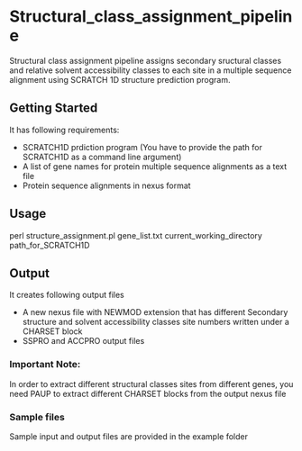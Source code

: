 # Structural_class_assignment_pipeline

Structural class assignment pipeline assigns secondary sructural classes and relative solvent accessibility classes to each site in a multiple sequence alignment using SCRATCH 1D structure prediction program.

## Getting Started
It has following requirements:
- SCRATCH1D prdiction program (You have to provide the path for SCRATCH1D as a command line argument)
- A list of gene names for protein multiple sequence alignments as a text file
- Protein sequence alignments in nexus format

## Usage

perl structure_assignment.pl gene_list.txt current_working_directory path_for_SCRATCH1D

## Output

It creates following output files
- A new nexus file with NEWMOD extension that has different Secondary structure and solvent accessibility classes site numbers written under a CHARSET block 
- SSPRO and ACCPRO output files 

### Important Note:

In order to extract different structural classes sites from different genes, you need PAUP to extract different CHARSET blocks from the output nexus file

### Sample files

Sample input and output files are provided in the example folder

